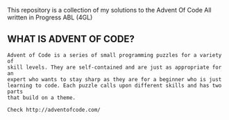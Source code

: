 This repository is a collection of my solutions to the Advent Of Code 
All written in Progress ABL (4GL)

## WHAT IS ADVENT OF CODE?

	Advent of Code is a series of small programming puzzles for a variety of 
	skill levels. They are self-contained and are just as appropriate for an 
	expert who wants to stay sharp as they are for a beginner who is just 
	learning to code. Each puzzle calls upon different skills and has two parts 
	that build on a theme.

	Check http://adventofcode.com/
	